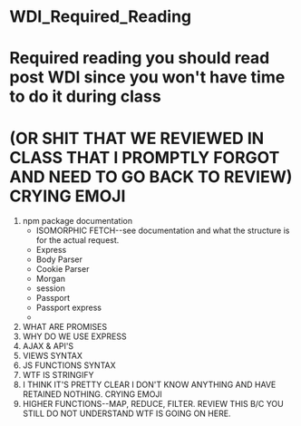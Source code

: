 # WDI_Required_Reading
# Required reading you should read post WDI since you won't have time to do it during class
# (OR SHIT THAT WE REVIEWED IN CLASS THAT I PROMPTLY FORGOT AND NEED TO GO BACK TO REVIEW) CRYING EMOJI

1. npm package documentation 
    * ISOMORPHIC FETCH--see documentation and what the structure is for the actual request.
    * Express
    * Body Parser
    * Cookie Parser
    * Morgan
    * session
    * Passport
    * Passport express
    * 
2.  WHAT ARE PROMISES
3.  WHY DO WE USE EXPRESS
4.  AJAX & API'S
5.  VIEWS SYNTAX
6.  JS FUNCTIONS SYNTAX
7.  WTF IS STRINGIFY
8.  I THINK IT'S PRETTY CLEAR I DON'T KNOW ANYTHING AND HAVE RETAINED NOTHING.  CRYING EMOJI
9.  HIGHER FUNCTIONS--MAP, REDUCE, FILTER.  REVIEW THIS B/C YOU STILL DO NOT UNDERSTAND WTF IS GOING ON HERE.


